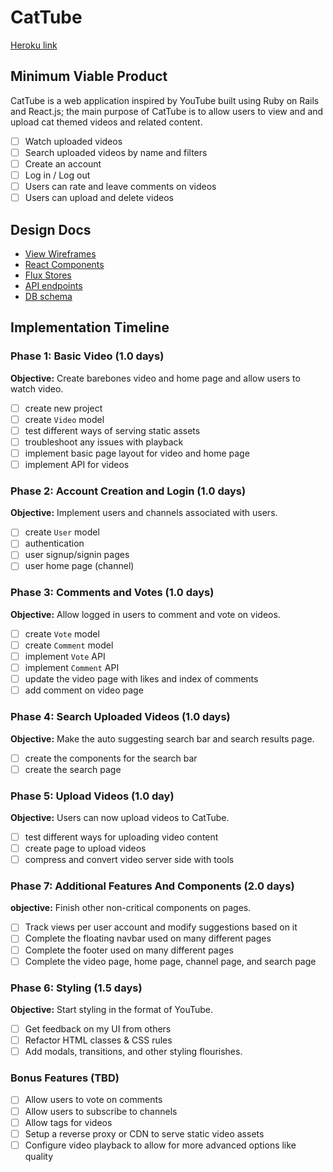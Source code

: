 # CatTube

[Heroku link][heroku]

[heroku]: http://www.herokuapp.com

## Minimum Viable Product

CatTube is a web application inspired by YouTube built using Ruby on Rails and React.js; the main purpose of CatTube is to allow users to view and and upload cat themed videos and related content.

<!-- This is a Markdown checklist. Use it to keep track of your
progress. Put an x between the brackets for a checkmark: [x] -->

- [ ] Watch uploaded videos
- [ ] Search uploaded videos by name and filters
- [ ] Create an account
- [ ] Log in / Log out
- [ ] Users can rate and leave comments on videos
- [ ] Users can upload and delete videos

## Design Docs
* [View Wireframes][views]
* [React Components][components]
* [Flux Stores][stores]
* [API endpoints][api-endpoints]
* [DB schema][schema]

[views]: ./docs/views.md
[components]: ./docs/components.md
[stores]: ./docs/stores.md
[api-endpoints]: ./docs/api-endpoints.md
[schema]: ./docs/schema.md

## Implementation Timeline

### Phase 1: Basic Video (1.0 days)

**Objective:** Create barebones video and home page and allow users to watch video.

- [ ] create new project
- [ ] create `Video` model
- [ ] test different ways of serving static assets
- [ ] troubleshoot any issues with playback
- [ ] implement basic page layout for video and home page
- [ ] implement API for videos

### Phase 2: Account Creation and Login (1.0 days)

**Objective:** Implement users and channels associated with users.

- [ ] create `User` model
- [ ] authentication
- [ ] user signup/signin pages
- [ ] user home page (channel)

### Phase 3: Comments and Votes (1.0 days)

**Objective:** Allow logged in users to comment and vote on videos.

- [ ] create `Vote` model
- [ ] create `Comment` model
- [ ] implement `Vote` API
- [ ] implement `Comment` API
- [ ] update the video page with likes and index of comments
- [ ] add comment on video page

### Phase 4: Search Uploaded Videos (1.0 days)

**Objective:** Make the auto suggesting search bar and search results page.

- [ ] create the components for the search bar
- [ ] create the search page

### Phase 5: Upload Videos (1.0 day)

**Objective:** Users can now upload videos to CatTube.

- [ ] test different ways for uploading video content
- [ ] create page to upload videos
- [ ] compress and convert video server side with tools

### Phase 7: Additional Features And Components (2.0 days)

**objective:** Finish other non-critical components on pages.

- [ ] Track views per user account and modify suggestions based on it
- [ ] Complete the floating navbar used on many different pages
- [ ] Complete the footer used on many different pages
- [ ] Complete the video page, home page, channel page, and search page

### Phase 6: Styling (1.5 days)

**Objective:** Start styling in the format of YouTube.

- [ ] Get feedback on my UI from others
- [ ] Refactor HTML classes & CSS rules
- [ ] Add modals, transitions, and other styling flourishes.

### Bonus Features (TBD)
- [ ] Allow users to vote on comments
- [ ] Allow users to subscribe to channels
- [ ] Allow tags for videos
- [ ] Setup a reverse proxy or CDN to serve static video assets
- [ ] Configure video playback to allow for more advanced options like quality
